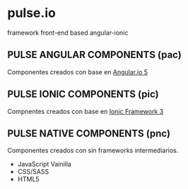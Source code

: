 # pulse.io
framework front-end based angular-ionic

## PULSE ANGULAR COMPONENTS (pac)
Componentes creados con base en [Angular.io 5](https://angular.io/)

## PULSE IONIC COMPONENTS (pic)
Compnentes creados con base en [Ionic Framework 3](https://ionicframework.com/)

## PULSE NATIVE COMPONENTS (pnc)
Componentes creados con sin frameworks intermediarios.
* JavaScript Vainilla
* CSS/SASS
* HTML5
